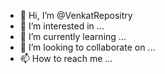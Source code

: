- 👋 Hi, I’m @VenkatRepositry
- 👀 I’m interested in ...
- 🌱 I’m currently learning ...
- 💞️ I’m looking to collaborate on ...
- 📫 How to reach me ...

<!---
VenkatRepositry/VenkatRepositry is a ✨ special ✨ repository because its `README.md` (this file) appears on your GitHub profile.
You can click the Preview link to take a look at your changes.
--->
